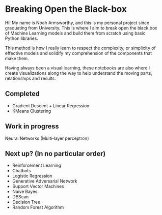# Breaking Open the Black-box
Hi! My name is Noah Armsworthy, and this is my personal project since graduating from University. 
This is where I aim to break open the black box of Machine Learning models and build them from scratch using basic Python libraries. 

This method is how I really learn to respect the complexity, or simplicity of effective models and solidify my comprehension of the components that make them.

Having always been a visual learning, these notebooks are also where I create visualizations along the way to help understand the moving parts, relationships and results.

## Completed
* Gradient Descent + Linear Regression
* KMeans Clustering

## Work in progress
Neural Networks (Multi-layer perceptron)

## Next up? (In no particular order)
* Reinforcement Learning 
* Chatbots
* Logistic Regression
* Generative Adversarial Network
* Support Vector Machines
* Naive Bayes
* DBScan
* Decision Tree
* Random Forest Algorithm
